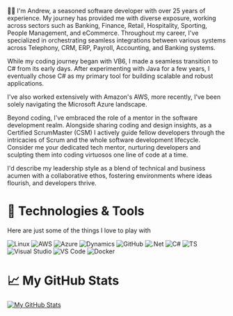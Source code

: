 <!--
**drwharris/drwharris** is a ✨ _special_ ✨ repository because its `README.md` (this file) appears on your GitHub profile.

Here are some ideas to get you started:

- 🔭 I’m currently working on ...
- 🌱 I’m currently learning ...
- 👯 I’m looking to collaborate on ...
- 🤔 I’m looking for help with ...
- 💬 Ask me about ...
- 📫 How to reach me: ...
- 😄 Pronouns: ...
- ⚡ Fun fact: ...
-->

🙋‍♂️ I'm Andrew, a seasoned software developer with over 25 years of experience. My journey has provided me with diverse exposure, working across sectors such as Banking, Finance, Retail, Hospitality, Sporting, People Management, and eCommerce. Throughout my career, I've specialized in orchestrating seamless integrations between various systems across Telephony, CRM, ERP, Payroll, Accounting, and Banking systems.

While my coding journey began with VB6, I made a seamless transition to C# from its early days. After experimenting with Java for a few years, I eventually chose C# as my primary tool for building scalable and robust applications.

I've also worked extensively with Amazon's AWS, more recently, I've been solely navigating the Microsoft Azure landscape.

Beyond coding, I've embraced the role of a mentor in the software development realm. Alongside sharing coding and design insights, as a Certified ScrumMaster (CSM) I actively guide fellow developers through the intricacies of Scrum and the whole software development lifecycle. Consider me your dedicated tech mentor, nurturing developers and sculpting them into coding virtuosos one line of code at a time.

I'd describe my leadership style as a blend of technical and business acumen with a collaborative ethos, fostering environments where ideas flourish, and developers thrive.

# 🔧 Technologies & Tools
Here are just some of the things I love to play with

![Linux](https://img.shields.io/badge/OS-Linux-informational?style=plastic&logo=linux&logoColor=white&color=#FCC624)
![AWS](https://img.shields.io/badge/Platform-AWS-informational?style=plastic&logo=amazonaws&logoColor=white&color=#232F3E)
![Azure](https://img.shields.io/badge/Platform-Azure-informational?style=plastic&logo=microsoftazure&logoColor=white&color=#0078D4)
![Dynamics](https://img.shields.io/badge/Platform-D365-informational?style=plastic&logo=dynamics365&logoColor=white&color=#0B53CE)
![GitHub](https://img.shields.io/badge/Platform-GitHub-informational?style=plastic&logo=github&logoColor=#white&color=#0B53CE)
![.Net](https://img.shields.io/badge/Tools-.NET-informational?style=plastic&logo=dotnet&logoColor=white&color=#512BD4)
![C#](https://img.shields.io/badge/Languages-C%23-informational?style=plastic&logo=csharp&logoColor=white&color=#512BD4)
![TS](https://img.shields.io/badge/Languages-TypeScript-informational?style=plastic&logo=typescript&logoColor=white&color=#512BD4)
![Visual Studio](https://img.shields.io/badge/Tools-Visual%20Studio-informational?style=plastic&logo=visualstudio&logoColor=white&color=#5C2D91)
![VS Code](https://img.shields.io/badge/Tools-VS%20Code-informational?style=plastic&logo=visualstudiocode&logoColor=white&color=#007ACC)
![Docker](https://img.shields.io/badge/Tools-Docker-informational?style=plastic&logo=docker&logoColor=white&color=#2496ED)

# 📈 My GitHub Stats
<a href="https://github.com/drwharris">
  <img align="center" src="https://github-readme-stats.vercel.app/api?username=drwharris&show_icons=true&line_height=27&count_private=true" alt="My GitHub Stats" />
</a>
